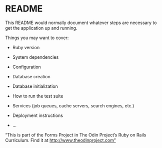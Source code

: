 # README

This README would normally document whatever steps are necessary to get the
application up and running.

Things you may want to cover:

* Ruby version

* System dependencies

* Configuration

* Database creation

* Database initialization

* How to run the test suite

* Services (job queues, cache servers, search engines, etc.)

* Deployment instructions

* ...


“This is part of the Forms Project in The Odin Project’s Ruby on Rails Curriculum. Find it at http://www.theodinproject.com”
